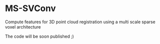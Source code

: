 # MS-SVConv
Compute features for 3D point cloud registration using a multi scale sparse voxel architecture  

The code will be soon published ;)
